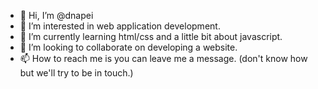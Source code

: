 - 👋 Hi, I’m @dnapei
- 👀 I’m interested in web application development.
- 🌱 I’m currently learning html/css and a little bit about javascript.
- 💞️ I’m looking to collaborate on developing a website.
- 📫 How to reach me is you can leave me a message. (don't know how but we'll try to be in touch.)

<!---
dnapei/dnapei is a ✨ special ✨ repository because its `README.md` (this file) appears on your GitHub profile.
You can click the Preview link to take a look at your changes.
--->
